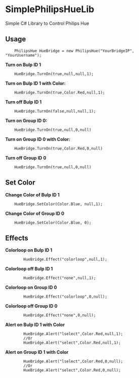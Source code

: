 # SimplePhilipsHueLib
Simple C# Library to Control Philips Hue

## Usage

        PhilipsHue HueBridge = new PhilipsHue("YourBridgeIP", "YourUsername");

**Turn on Bulp ID 1**

        HueBridge.TurnOn(true,null,null,1);

**Turn on Bulp ID 1 with Color:**    

        HueBridge.TurnOn(true,Color.Red,null,1);

**Turn off Bulp ID 1**

        HueBridge.TurnOn(false,null,null,1);
        
**Turn on Group ID 0:**

        HueBridge.TurnOn(true,null,0,null)

**Turn on Group ID 0 with Color:**

        HueBridge.TurnOn(true,Color.Red,0,null)

**Turn off Group ID 0**

        HueBridge.TurnOn(true,null,0,null)

## Set Color
        
**Change Color of Bulp ID 1**
        
        HueBridge.SetColor(Color.Blue, null,1);

**Change Color of Group ID 0**
        
        HueBridge.SetColor(Color.Blue, 0);

## Effects

**Colorloop on Bulp ID 1**

            HueBridge.Effect("colorloop",null,1);

**Colorloop off Bulp ID 1**

            HueBridge.Effect("none",null,1);

**Colorloop on Group ID 0**

            HueBridge.Effect("colorloop",0,null);

**Colorloop off Group ID 0**

            HueBridge.Effect("none",0,null);

**Alert on Bulp ID 1 with Color**

            HueBridge.Alert("lselect",Color.Red,null,1);
            //Or
            HueBridge.Alert("select",Color.Red,null,1);

**Alert on Group ID 1 with Color**

            HueBridge.Alert("lselect",Color.Red,0,null);
            //Or
            HueBridge.Alert("select",Color.Red,0,null);
